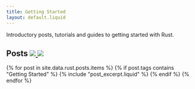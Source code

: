 ```yaml
---
title: Getting Started
layout: default.liquid
---
```


Introductory posts, tutorials and guides to getting started with Rust.

<h2>
  Posts
  <a class="feedicon" href="/getting-started/feed.rss" title="Getting Started RSS Feed">
    <img src="/images/rss.svg" />
  </a>
  <a class="feedicon" href="/getting-started/feed.json" title="Getting Started JSON Feed">
    <img src="/images/jsonfeed.png" />
  </a>
</h2>

{% for post in site.data.rust.posts.items %}
  {% if post.tags contains "Getting Started" %}
  {% include "post_excerpt.liquid" %}
  {% endif %}
{% endfor %}
